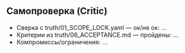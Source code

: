 ## Самопроверка (Critic)
- Сверка с truth/01_SCOPE_LOCK.yaml — ок/не ок: …
- Критерии из truth/06_ACCEPTANCE.md — пройдены: …
- Компромиссы/ограничения: …
